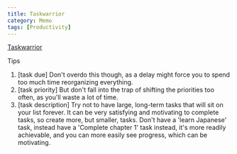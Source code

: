 ```yaml
---
title: Taskwarrior
category: Memo
tags: [Productivity]
---
```


[Taskwarrior](https://taskwarrior.org/)

Tips

1. [task due] Don't overdo this though, as a delay might force you to spend too much time reorganizing everything.
2. [task priority] But don't fall into the trap of shifting the priorities too often, as you'll waste a lot of time.
3. [task description] Try not to have large, long-term tasks that will sit on your list forever. It can be very satisfying and motivating to complete tasks, so create more, but smaller, tasks. Don't have a 'learn Japanese' task, instead have a 'Complete chapter 1' task instead, it's more readily achievable, and you can more easily see progress, which can be motivating.
